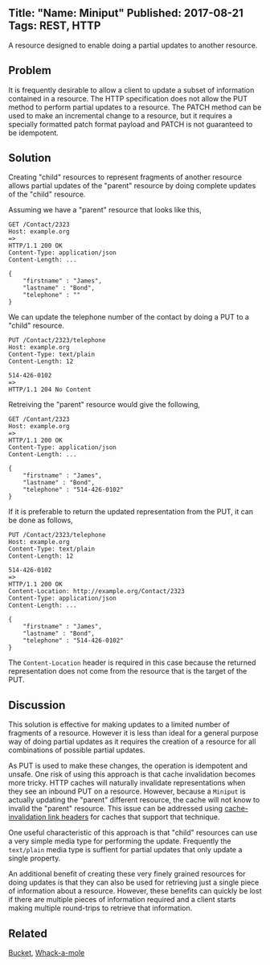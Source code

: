 Title: "Name: Miniput"
Published: 2017-08-21
Tags: REST, HTTP
---
A resource designed to enable doing a partial updates to another resource.

## Problem
It is frequently desirable to allow a client to update a subset of information contained in a resource. The HTTP specification does not allow the PUT method to perform partial updates to a resource. The PATCH method can be used to make an incremental change to a resource, but it requires a specially formatted patch format payload and PATCH is not guaranteed to be idempotent.

## Solution
Creating "child" resources to represent fragments of another resource allows partial updates of the "parent" resource by doing complete updates of the "child" resource.

Assuming we have a "parent" resource that looks like this,

    GET /Contact/2323
    Host: example.org
    =>
    HTTP/1.1 200 OK
    Content-Type: application/json
    Content-Length: ...

    {
        "firstname" : "James",
        "lastname" : "Bond",
        "telephone" : ""
    }

We can update the telephone number of the contact by doing a PUT to a "child" resource.

    PUT /Contact/2323/telephone
    Host: example.org
    Content-Type: text/plain
    Content-Length: 12

    514-426-0102
    =>
    HTTP/1.1 204 No Content

Retreiving the "parent" resource would give the following,

    GET /Contant/2323
    Host: example.org
    =>
    HTTP/1.1 200 OK
    Content-Type: application/json
    Content-Length: ...

    {
        "firstname" : "James",
        "lastname" : "Bond",
        "telephone" : "514-426-0102"
    }

If it is preferable to return the updated representation from the PUT, it can be done as follows,

    PUT /Contact/2323/telephone
    Host: example.org
    Content-Type: text/plain
    Content-Length: 12

    514-426-0102
    =>
    HTTP/1.1 200 OK
    Content-Location: http://example.org/Contact/2323
    Content-Type: application/json
    Content-Length: ...

    {
        "firstname" : "James",
        "lastname" : "Bond",
        "telephone" : "514-426-0102"
    }

The `Content-Location` header is required in this case because the returned representation does not come from the resource that is the target of the PUT.

## Discussion
This solution is effective for making updates to a limited number of fragments of a resource.  However it is less than ideal for a general purpose way of doing partial updates as it requires the creation of a resource for all combinations of possible partial updates.

As PUT is used to make these changes, the operation is idempotent and unsafe.  One risk of using this approach is that cache invalidation becomes more tricky.  HTTP caches will naturally invalidate representations when they see an inbound PUT on a resource.  However, because a `Miniput` is actually updating the "parent" different resource, the cache will not know to invalid the "parent" resource.  This issue can be addressed using [cache-invalidation link headers](http://tools.ietf.org/html/draft-nottingham-linked-cache-inv-04) for caches that support that technique.

One useful characteristic of this approach is that "child" resources can use a very simple media type for performing the update.  Frequently the `text/plain` media type is suffient for partial updates that only update a single property. 

An additional benefit of creating these very finely grained resources for doing updates is that they can also be used for retrieving just a single piece of information about a resource.  However, these benefits can quickly be lost if there are multiple pieces of information required and a client starts making multiple round-trips to retrieve that information.

## Related
[Bucket](), [Whack-a-mole]()

